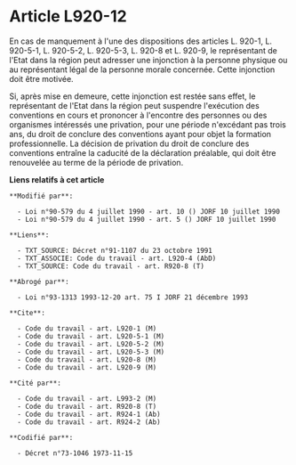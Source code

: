 # Article L920-12

En cas de manquement à l'une des dispositions des articles L. 920-1, L. 920-5-1, L. 920-5-2, L. 920-5-3, L. 920-8 et L.
920-9, le représentant de l'Etat dans la région peut adresser une injonction à la personne physique ou au représentant légal
de la personne morale concernée. Cette injonction doit être motivée.

Si, après mise en demeure, cette injonction est restée sans effet, le représentant de l'Etat dans la région peut suspendre
l'exécution des conventions en cours et prononcer à l'encontre des personnes ou des organismes intéressés une privation, pour
une période n'excédant pas trois ans, du droit de conclure des conventions ayant pour objet la formation professionnelle. La
décision de privation du droit de conclure des conventions entraîne la caducité de la déclaration préalable, qui doit être
renouvelée au terme de la période de privation.

**Liens relatifs à cet article**

	**Modifié par**:

	  - Loi n°90-579 du 4 juillet 1990 - art. 10 () JORF 10 juillet 1990
	  - Loi n°90-579 du 4 juillet 1990 - art. 5 () JORF 10 juillet 1990

	**Liens**:

	  - TXT_SOURCE: Décret n°91-1107 du 23 octobre 1991
	  - TXT_ASSOCIE: Code du travail - art. L920-4 (AbD)
	  - TXT_SOURCE: Code du travail - art. R920-8 (T)

	**Abrogé par**:

	  - Loi n°93-1313 1993-12-20 art. 75 I JORF 21 décembre 1993

	**Cite**:

	  - Code du travail - art. L920-1 (M)
	  - Code du travail - art. L920-5-1 (M)
	  - Code du travail - art. L920-5-2 (M)
	  - Code du travail - art. L920-5-3 (M)
	  - Code du travail - art. L920-8 (M)
	  - Code du travail - art. L920-9 (M)

	**Cité par**:

	  - Code du travail - art. L993-2 (M)
	  - Code du travail - art. R920-8 (T)
	  - Code du travail - art. R924-1 (Ab)
	  - Code du travail - art. R924-2 (Ab)

	**Codifié par**:

	  - Décret n°73-1046 1973-11-15
